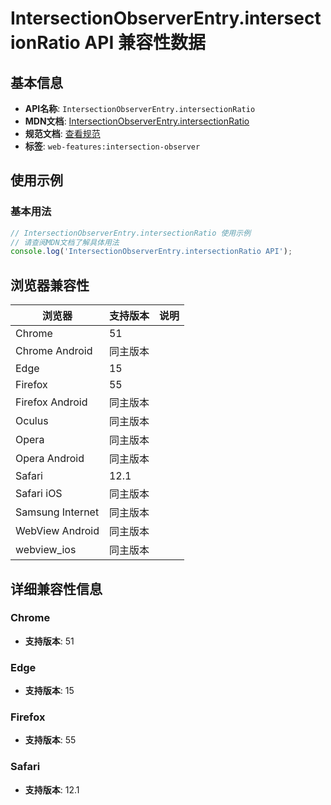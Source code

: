 # IntersectionObserverEntry.intersectionRatio API 兼容性数据

## 基本信息

- **API名称**: `IntersectionObserverEntry.intersectionRatio`
- **MDN文档**: [IntersectionObserverEntry.intersectionRatio](https://developer.mozilla.org/docs/Web/API/IntersectionObserverEntry/intersectionRatio)
- **规范文档**: [查看规范](https://w3c.github.io/IntersectionObserver/#dom-intersectionobserverentry-intersectionratio)
- **标签**: `web-features:intersection-observer`

## 使用示例

### 基本用法

```javascript
// IntersectionObserverEntry.intersectionRatio 使用示例
// 请查阅MDN文档了解具体用法
console.log('IntersectionObserverEntry.intersectionRatio API');
```

## 浏览器兼容性

| 浏览器 | 支持版本 | 说明 |
|--------|----------|------|
| Chrome | 51 |  |
| Chrome Android | 同主版本 |  |
| Edge | 15 |  |
| Firefox | 55 |  |
| Firefox Android | 同主版本 |  |
| Oculus | 同主版本 |  |
| Opera | 同主版本 |  |
| Opera Android | 同主版本 |  |
| Safari | 12.1 |  |
| Safari iOS | 同主版本 |  |
| Samsung Internet | 同主版本 |  |
| WebView Android | 同主版本 |  |
| webview_ios | 同主版本 |  |

## 详细兼容性信息

### Chrome

- **支持版本**: 51

### Edge

- **支持版本**: 15

### Firefox

- **支持版本**: 55

### Safari

- **支持版本**: 12.1

